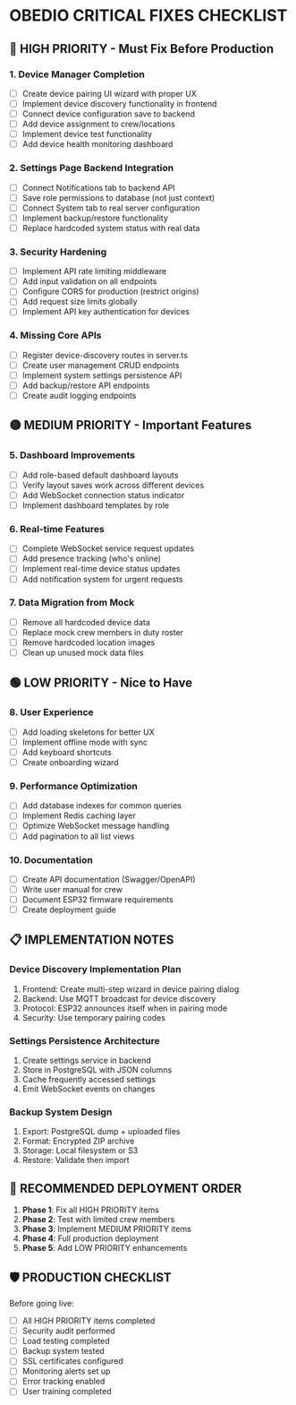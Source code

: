 # OBEDIO CRITICAL FIXES CHECKLIST

## 🔴 HIGH PRIORITY - Must Fix Before Production

### 1. Device Manager Completion
- [ ] Create device pairing UI wizard with proper UX
- [ ] Implement device discovery functionality in frontend
- [ ] Connect device configuration save to backend
- [ ] Add device assignment to crew/locations
- [ ] Implement device test functionality
- [ ] Add device health monitoring dashboard

### 2. Settings Page Backend Integration
- [ ] Connect Notifications tab to backend API
- [ ] Save role permissions to database (not just context)
- [ ] Connect System tab to real server configuration
- [ ] Implement backup/restore functionality
- [ ] Replace hardcoded system status with real data

### 3. Security Hardening
- [ ] Implement API rate limiting middleware
- [ ] Add input validation on all endpoints
- [ ] Configure CORS for production (restrict origins)
- [ ] Add request size limits globally
- [ ] Implement API key authentication for devices

### 4. Missing Core APIs
- [ ] Register device-discovery routes in server.ts
- [ ] Create user management CRUD endpoints
- [ ] Implement system settings persistence API
- [ ] Add backup/restore API endpoints
- [ ] Create audit logging endpoints

## 🟡 MEDIUM PRIORITY - Important Features

### 5. Dashboard Improvements
- [ ] Add role-based default dashboard layouts
- [ ] Verify layout saves work across different devices
- [ ] Add WebSocket connection status indicator
- [ ] Implement dashboard templates by role

### 6. Real-time Features
- [ ] Complete WebSocket service request updates
- [ ] Add presence tracking (who's online)
- [ ] Implement real-time device status updates
- [ ] Add notification system for urgent requests

### 7. Data Migration from Mock
- [ ] Remove all hardcoded device data
- [ ] Replace mock crew members in duty roster
- [ ] Remove hardcoded location images
- [ ] Clean up unused mock data files

## 🟢 LOW PRIORITY - Nice to Have

### 8. User Experience
- [ ] Add loading skeletons for better UX
- [ ] Implement offline mode with sync
- [ ] Add keyboard shortcuts
- [ ] Create onboarding wizard

### 9. Performance Optimization
- [ ] Add database indexes for common queries
- [ ] Implement Redis caching layer
- [ ] Optimize WebSocket message handling
- [ ] Add pagination to all list views

### 10. Documentation
- [ ] Create API documentation (Swagger/OpenAPI)
- [ ] Write user manual for crew
- [ ] Document ESP32 firmware requirements
- [ ] Create deployment guide

## 📋 IMPLEMENTATION NOTES

### Device Discovery Implementation Plan
1. Frontend: Create multi-step wizard in device pairing dialog
2. Backend: Use MQTT broadcast for device discovery
3. Protocol: ESP32 announces itself when in pairing mode
4. Security: Use temporary pairing codes

### Settings Persistence Architecture
1. Create settings service in backend
2. Store in PostgreSQL with JSON columns
3. Cache frequently accessed settings
4. Emit WebSocket events on changes

### Backup System Design
1. Export: PostgreSQL dump + uploaded files
2. Format: Encrypted ZIP archive
3. Storage: Local filesystem or S3
4. Restore: Validate then import

## 🚀 RECOMMENDED DEPLOYMENT ORDER

1. **Phase 1**: Fix all HIGH PRIORITY items
2. **Phase 2**: Test with limited crew members
3. **Phase 3**: Implement MEDIUM PRIORITY items
4. **Phase 4**: Full production deployment
5. **Phase 5**: Add LOW PRIORITY enhancements

## 🛡️ PRODUCTION CHECKLIST

Before going live:
- [ ] All HIGH PRIORITY items completed
- [ ] Security audit performed
- [ ] Load testing completed
- [ ] Backup system tested
- [ ] SSL certificates configured
- [ ] Monitoring alerts set up
- [ ] Error tracking enabled
- [ ] User training completed